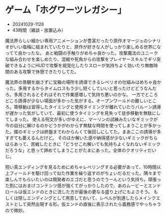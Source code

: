 
# ゲーム「ホグワーツレガシー」
- 20241029-1128
- 43時間（雑談・放置込み）

魔法界らしい細かい専用アニメーションが豊富だったり原作オマージュのシナリオがいい塩梅に組まれていたりと、原作が好きな人がしっかり楽しめる世界になってて良かったな。
あと戦闘の手触りがめちゃ良かった。攻撃魔法のユニークな組み合わせを楽しめたり、混戦や死角からの攻撃をプレイヤースキルでギリ突破できるようにHUDで攻撃を視覚化したりスローが気持ちよく効いたり無敵時間のある攻撃で休憩できたりしてた。

魔法界の景観を崩さずに宝箱の場所を誘導できるレベリオの仕組みはめちゃ良かった。多用するからタイムロスもう少し短くしていいと思ったけどどうなんだろ。多用されるとそれはそれで作業感増して気持ち悪いのかな。
一方でところどころ誘導が少ない場面が多かった気がする。オープンワールドの難しいところ。箒移動は習得したタイミングと使用タイミングが離れていたりバルーン誘導が遅かった気がしていて、最初に使うタイミングを見失って徒歩移動を無駄にしてしまった。
使える呪文が多いがゆえに、マーリンの試練みたいなギミックが今の自分に解けるのかどうかがわからず無駄な時間を使ってしまうことが多かった。蝶のギミックは終盤までわからんくて後回しにしてた。まあここの誘導が多すぎても萎えるんだけど。
そのほか解いた感や納得感が少ないギミックがちらほらあって、苦戦したときに「どうせこれ解いても気持ちよくなれないギミックだろうな」と思って諦めてしまうことがたまにあった。全体のクオリティだいじ。

短い真エンディングを見るためにめちゃレベリングする必要があって、10時間以上フィールドを駆け回って似た作業を繰り返すのがちょいだるだった。隅々まで楽しんでもらいたいのは開発者のエゴだと思うのでうーんという気持ち。頑張った割にはおまけコンテンツ感が強くてがっかりしたので、あのムービーとエンドロールは仮エンドのときに流した方が最後の更なる盛り上げにもよさそう。
もしくは隠しエンディングとして用意しておいて、レベルが到達したらメインクエストとして突然出現する形。仮エンドの直後に表示されたら義務感でやっちゃうので微妙。
